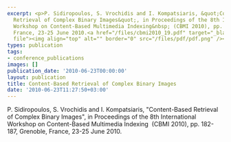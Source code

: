 ```yaml
---
excerpt: <p>P. Sidiropoulos, S. Vrochidis and I. Kompatsiaris, &quot;Content-Based
  Retrieval of Complex Binary Images&quot;, in Proceedings of the 8th International
  Workshop on Content-Based Multimedia Indexing&nbsp; (CBMI 2010), pp. 182-187, Grenoble,
  France, 23-25 June 2010.<a href="/files/cbmi2010_19.pdf" target="_blank" title="pdf
  file"><img align="top" alt="" border="0" src="/files/pdf/pdf.png" /></a></p>
types: publication
tags:
- conference_publications
images: []
publication_date: '2010-06-23T00:00:00'
layout: publication
title: Content-Based Retrieval of Complex Binary Images
date: '2010-06-23T11:27:50+03:00'
---
```

<p>P. Sidiropoulos, S. Vrochidis and I. Kompatsiaris, &quot;Content-Based Retrieval of Complex Binary Images&quot;, in Proceedings of the 8th International Workshop on Content-Based Multimedia Indexing&nbsp; (CBMI 2010), pp. 182-187, Grenoble, France, 23-25 June 2010.<a href="/files/cbmi2010_19.pdf" target="_blank" title="pdf file"><img align="top" alt="" border="0" src="/files/pdf/pdf.png" /></a></p>
